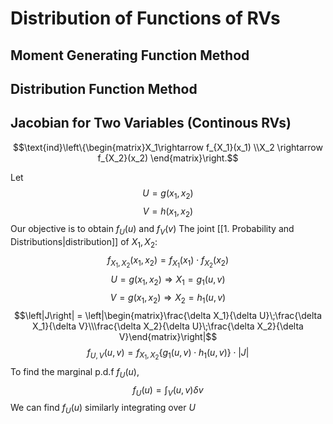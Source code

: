 # Distribution of Functions of RVs
## Moment Generating Function Method
## Distribution Function Method
## Jacobian for Two Variables (Continous RVs)
$$\text{ind}\left\{\begin{matrix}X_1\rightarrow f_{X_1}(x_1) \\X_2 \rightarrow f_{X_2}(x_2) \end{matrix}\right.$$

Let 
$$U=g(x_1, x_2)$$$$V=h(x_1, x_2)$$
Our objective is to obtain $f_U(u)$ and $f_V(v)$
The joint [[1. Probability and Distributions|distribution]] of $X_1, X_2$:
$$f_{X_1, X_2}(x_1, x_2) = f_{X_1}(x_1)\cdot f_{X_2}(x_2)$$
$$U=g(x_1, x_2) \Rightarrow X_1 = g_1(u, v)$$$$V=g(x_1, x_2) \Rightarrow X_2 = h_1(u, v)$$
$$\left|J\right| = \left|\begin{matrix}\frac{\delta X_1}{\delta U}\;\frac{\delta X_1}{\delta V}\\\frac{\delta X_2}{\delta U}\;\frac{\delta X_2}{\delta V}\end{matrix}\right|$$
$$f_{U,V}(u, v)=f_{X_1,X_2}\left\{g_1(u,v)\cdot h_1(u,v)\right\}\cdot\left|J\right|$$
To find the marginal p.d.f $f_U(u)$, 
$$f_U(u)=\int_{V}(u, v) \delta v$$
We can find $f_U(u)$ similarly integrating over $U$



